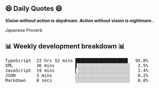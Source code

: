 ## 😄 Daily Quotes 😄

_**Vision without action is daydream. Action without vision is nightmare..**_

Japanese Proverb



## 📊 Weekly development breakdown 📊

<pre>TypeScript  22 hrs 52 mins ████████████████████▏  95.8%
XML         36 mins        ▌░░░░░░░░░░░░░░░░░░░░   2.5%
JavaScript  19 mins        ▎░░░░░░░░░░░░░░░░░░░░   1.4%
JSON        3 mins         ░░░░░░░░░░░░░░░░░░░░░   0.2%
Markdown    0 secs         ░░░░░░░░░░░░░░░░░░░░░   0.0%</pre>